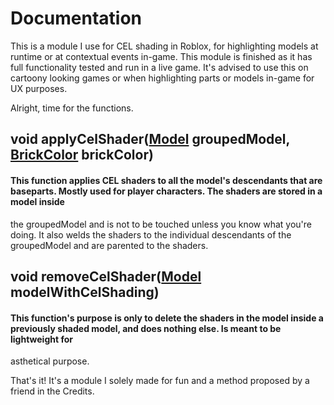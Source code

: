 # Documentation

This is a module I use for CEL shading in Roblox, for highlighting models at runtime or at contextual events in-game. This module is finished as it has full functionality
tested and run in a live game. It's advised to use this on cartoony looking games or when highlighting parts or models in-game for UX purposes.

Alright, time for the functions.

## void applyCelShader([Model](https://developer.roblox.com/en-us/api-reference/class/Model) groupedModel, [BrickColor](https://developer.roblox.com/en-us/api-reference/datatype/BrickColor) brickColor)

#### This function applies CEL shaders to all the model's descendants that are baseparts. Mostly used for player characters. The shaders are stored in a model inside
the groupedModel and is not to be touched unless you know what you're doing. It also welds the shaders to the individual descendants of the groupedModel and are parented
to the shaders.

## void removeCelShader([Model](https://developer.roblox.com/en-us/api-reference/class/Model) modelWithCelShading)

#### This function's purpose is only to delete the shaders in the model inside a previously shaded model, and does nothing else. Is meant to be lightweight for
asthetical purpose.

That's it! It's a module I solely made for fun and a method proposed by a friend in the Credits.
